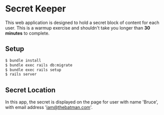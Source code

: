 # Secret Keeper

This web application is designed to hold a secret block of content for each
user. This is a warmup exercise and shouldn't take you longer than **30
minutes** to complete.

## Setup

~~~bash
$ bundle install
$ bundle exec rails db:migrate
$ bundle exec rails setup
$ rails server
~~~

## Secret Location

In this app, the secret is displayed on the page for user with name 'Bruce',
with email address 'iam@thebatman.com'.
